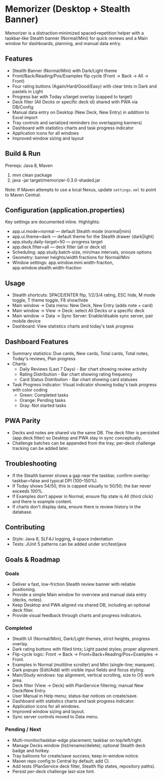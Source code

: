 # Memorizer (Desktop + Stealth Banner)

Memorizer is a distraction‑minimized spaced‑repetition helper with a taskbar‑like Stealth banner (Normal/Mini) for quick reviews and a Main window for dashboards, planning, and manual data entry.

## Features

- Stealth Banner (Normal/Mini) with Dark/Light theme
- Front/Back/Reading/Pos/Examples flip cycle (Front → Back → All → Front)
- Four rating buttons (Again/Hard/Good/Easy) with clear tints in Dark and pastels in Light
- Progress bar with Today x/target overlay (capped to target)
- Deck filter (All Decks or specific deck id) shared with PWA via DB/Config
- Manual data entry on Desktop (New Deck, New Entry) in addition to Excel import
- Tray controls and serialized reminders (no overlapping banners)
- Dashboard with statistics charts and task progress indicator
- Application icons for all windows
- Improved window sizing and layout

## Build & Run

Prereqs: Java 8, Maven

1. mvn clean package
2. java -jar target/memorizer-0.3.0-shaded.jar

Note: If Maven attempts to use a local Nexus, update `settings.xml` to point to Maven Central.

## Configuration (application.properties)

Key settings are documented inline. Highlights:

- app.ui.mode=normal — default Stealth mode (normal|mini)
- app.ui.theme=dark — default theme for the Stealth drawer (dark|light)
- app.study.daily-target=50 — progress target
- app.deck.filter=all — deck filter (all or deck id)
- Scheduling: app.study.batch-size, min/max intervals, snooze options
- Geometry: banner heights/width fractions for Normal/Mini
- Window settings: app.window.mini.width-fraction, app.window.stealth.width-fraction

## Usage

- Stealth shortcuts: SPACE/ENTER flip, 1/2/3/4 rating, ESC hide, M mode toggle, T theme toggle, F8 show/hide
- Main window → Data menu: New Deck, New Entry (adds note + card)
- Main window → View → Deck: select All Decks or a specific deck
- Main window → Data → Sync Server: Enable/disable sync server, pair mobile device
- Dashboard: View statistics charts and today's task progress

## Dashboard Features

- Summary statistics: Due cards, New cards, Total cards, Total notes, Today's reviews, Plan progress
- Charts:
  - Daily Reviews (Last 7 Days) - Bar chart showing review activity
  - Rating Distribution - Bar chart showing rating frequency
  - Card Status Distribution - Bar chart showing card statuses
- Task Progress Indicator: Visual indicator showing today's task progress with color coding
  - Green: Completed tasks
  - Orange: Pending tasks
  - Gray: Not started tasks

## PWA Parity

- Decks and notes are shared via the same DB. The deck filter is persisted (app.deck.filter) so Desktop and PWA stay in sync conceptually.
- Challenge batches can be appended from the tray; per‑deck challenge tracking can be added later.

## Troubleshooting

- If the Stealth banner shows a gap near the taskbar, confirm overlay-taskbar=false and typical DPI (100–150%).
- If Today shows 54/50, this is capped visually to 50/50; the bar never exceeds 100%.
- If Examples don’t appear in Normal, ensure flip state is All (third click) and there is example content.
- If charts don't display data, ensure there is review history in the database.

## Contributing

- Style: Java 8, SLF4J logging, 4‑space indentation
- Tests: JUnit 5 patterns can be added under src/test/java

## Goals & Roadmap

### Goals
- Deliver a fast, low-friction Stealth review banner with reliable positioning.
- Provide a simple Main window for overview and manual data entry (decks, notes).
- Keep Desktop and PWA aligned via shared DB, including an optional deck filter.
- Provide visual feedback through charts and progress indicators.

### Completed
- Stealth UI (Normal/Mini), Dark/Light themes, strict heights, progress overlay.
- Dark rating buttons with filled tints; Light pastel styles; proper alignment.
- Flip-cycle logic: Front → Back → Front+Back+Reading/Pos+Examples → Front.
- Examples in Normal (multiline scroller) and Mini (single-line; marquee).
- Dark popups (Edit/Add) with visible input fields and focus styling.
- Main/Study windows: top alignment, vertical scrolling, size to OS work area.
- Deck filter (View → Deck) with PlanService filtering; manual New Deck/New Entry.
- User Manual in Help menu; status-bar notices on create/save.
- Dashboard with statistics charts and task progress indicator.
- Application icons for all windows.
- Improved window sizing and layout.
- Sync server controls moved to Data menu.

### Pending / Next
- Multi-monitor/taskbar-edge placement; taskbar on top/left/right.
- Manage Decks window (list/rename/delete); optional Stealth deck badge and hotkey.
- Tray balloons for create/save success; keep in-window notice.
- Maven repo config to Central by default; add CI.
- Add tests (PlanService deck filter, Stealth flip states, repository paths).
- Persist per-deck challenge last-size hint.
